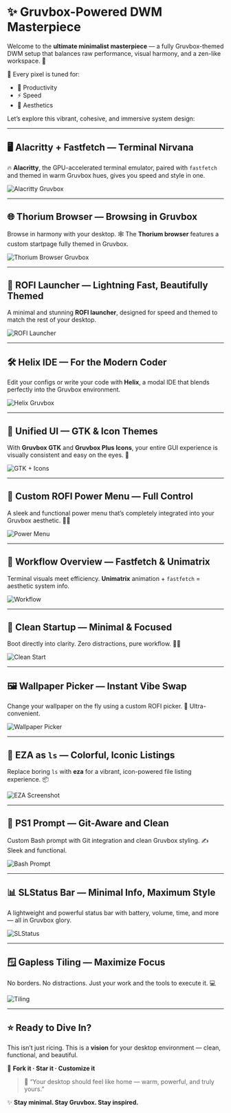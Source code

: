 # ✨ Gruvbox-Powered DWM Masterpiece

Welcome to the **ultimate minimalist masterpiece** — a fully Gruvbox-themed DWM setup that balances raw performance, visual harmony, and a zen-like workspace. 🌿

🎨 Every pixel is tuned for:

* 🧠 Productivity
* ⚡ Speed
* 💎 Aesthetics

Let’s explore this vibrant, cohesive, and immersive system design:

---

## 🖥️ Alacritty + Fastfetch — Terminal Nirvana

🔥 **Alacritty**, the GPU-accelerated terminal emulator, paired with `fastfetch` and themed in warm Gruvbox hues, gives you speed and style in one.

![Alacritty Gruvbox](https://github.com/IAmahin/dwm-gruvbox/blob/main/Screenshot/alacritty_full.png)

---

## 🌐 Thorium Browser — Browsing in Gruvbox

Browse in harmony with your desktop. 🕸️ The **Thorium browser** features a custom startpage fully themed in Gruvbox.

![Thorium Browser Gruvbox](https://github.com/IAmahin/dwm-gruvbox/blob/main/browser.png)

---

## 🚀 ROFI Launcher — Lightning Fast, Beautifully Themed

A minimal and stunning **ROFI launcher**, designed for speed and themed to match the rest of your desktop.

![ROFI Launcher](https://github.com/IAmahin/dwm-gruvbox/blob/main/rofi.png)

---

## 🛠️ Helix IDE — For the Modern Coder

Edit your configs or write your code with **Helix**, a modal IDE that blends perfectly into the Gruvbox environment.

![Helix Gruvbox](https://github.com/IAmahin/dwm-gruvbox/blob/main/config.png)

---

## 🎨 Unified UI — GTK & Icon Themes

With **Gruvbox GTK** and **Gruvbox Plus Icons**, your entire GUI experience is visually consistent and easy on the eyes. 🧩

![GTK + Icons](https://github.com/IAmahin/dwm-gruvbox/blob/main/fille_manager.png)

---

## 🧲 Custom ROFI Power Menu — Full Control

A sleek and functional power menu that’s completely integrated into your Gruvbox aesthetic. 🛑🔄

![Power Menu](https://github.com/IAmahin/dwm-gruvbox/blob/main/power_menu.png)

---

## 🔄 Workflow Overview — Fastfetch & Unimatrix

Terminal visuals meet efficiency. **Unimatrix** animation + `fastfetch` = aesthetic system info.

![Workflow](https://github.com/IAmahin/dwm-gruvbox/blob/main/full.png)

---

## 🌱 Clean Startup — Minimal & Focused

Boot directly into clarity. Zero distractions, pure workflow. 🧘‍♂️

![Clean Start](https://github.com/IAmahin/dwm-gruvbox/blob/main/full2.png)

---

## 🖼️ Wallpaper Picker — Instant Vibe Swap

Change your wallpaper on the fly using a custom ROFI picker. 🎯 Ultra-convenient.

![Wallpaper Picker](https://github.com/IAmahin/dwm-gruvbox/blob/main/wal_picker.png)

---

## 📁 EZA as `ls` — Colorful, Iconic Listings

Replace boring `ls` with **eza** for a vibrant, icon-powered file listing experience. 📦

![EZA Screenshot](https://github.com/IAmahin/dwm-gruvbox/blob/main/ls.png)

---

## 🔧 PS1 Prompt — Git-Aware and Clean

Custom Bash prompt with Git integration and clean Gruvbox styling. ✍️ Sleek and functional.

![Bash Prompt](https://github.com/IAmahin/dwm-gruvbox/blob/main/promt.png)

---

## 📊 SLStatus Bar — Minimal Info, Maximum Style

A lightweight and powerful status bar with battery, volume, time, and more — all in Gruvbox glory.

![SLStatus](https://github.com/IAmahin/dwm-gruvbox/blob/main/status.png)

---

## 🪟 Gapless Tiling — Maximize Focus

No borders. No distractions. Just your work and the tools to execute it. 💻

![Tiling](https://github.com/IAmahin/dwm-gruvbox/blob/main/window.png)

---

## ⭐ Ready to Dive In?

This isn’t just ricing. This is a **vision** for your desktop environment — clean, functional, and beautiful.

🔗 **Fork it · Star it · Customize it**

> 💬 “Your desktop should feel like home — warm, powerful, and truly yours.”

✨ **Stay minimal. Stay Gruvbox. Stay inspired.**
